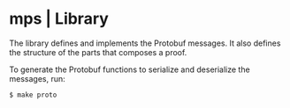 # mps | Library

The library defines and implements the Protobuf messages. It also defines the structure of the parts that composes a proof.

To generate the Protobuf functions to serialize and deserialize the messages, run:

```
$ make proto
```
